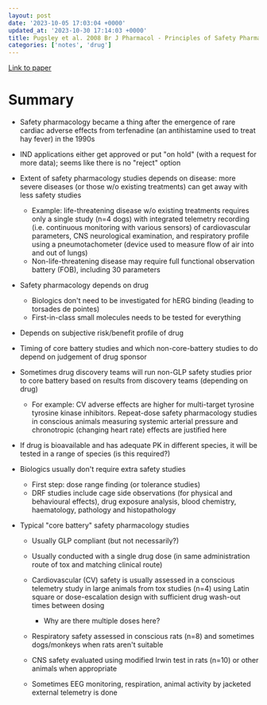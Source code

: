 ```yaml
---
layout: post
date: '2023-10-05 17:03:04 +0000'
updated_at: '2023-10-30 17:14:03 +0000'
title: Pugsley et al. 2008 Br J Pharmacol - Principles of Safety Pharmacology
categories: ['notes', 'drug']
---
```


[Link to paper](https://www.ncbi.nlm.nih.gov/pmc/articles/PMC2492105/) 

# Summary

* Safety pharmacology became a thing after the emergence of rare cardiac adverse effects from terfenadine (an antihistamine used to treat hay fever) in the 1990s
* IND applications either get approved or put "on hold" (with a request for more data); seems like there is no "reject" option
* Extent of safety pharmacology studies depends on disease: more severe diseases (or those w/o existing treatments) can get away with less safety studies
    * Example: life-threatening disease w/o existing treatments requires only a single study (n=4 dogs) with integrated telemetry recording (i.e. continuous monitoring with various sensors) of cardiovascular parameters, CNS neurological examination, and respiratory profile using a pneumotachometer (device used to measure flow of air into and out of lungs)
    * Non-life-threatening disease may require full functional observation battery (FOB), including 30 parameters

* Safety pharmacology depends on drug
    * Biologics don't need to be investigated for hERG binding (leading to torsades de pointes)
    * First-in-class small molecules needs to be tested for everything

* Depends on subjective risk/benefit profile of drug
* Timing of core battery studies and which non-core-battery studies to do depend on judgement of drug sponsor
* Sometimes drug discovery teams will run non-GLP safety studies prior to core battery based on results from discovery teams (depending on drug)
    * For example: CV adverse effects are higher for multi-target tyrosine tyrosine kinase inhibitors. Repeat-dose safety pharmacology studies in conscious animals measuring systemic arterial pressure and chronotropic (changing heart rate) effects are justified here

* If drug is bioavailable and has adequate PK in different species, it will be tested in a range of species (is this required?) 
* Biologics usually don't require extra safety studies
    * First step: dose range finding (or tolerance studies)
    * DRF studies include cage side observations (for physical and behavioural effects), drug exposure analysis, blood chemistry, haematology, pathology and histopathology

* Typical "core battery" safety pharmacology studies
    * Usually GLP compliant (but not necessarily?)
    * Usually conducted with a single drug dose (in same administration route of tox and matching clinical route)
    * Cardiovascular (CV) safety is usually assessed in a conscious telemetry study in large animals from tox studies (n=4) using Latin square or dose-escalation design with sufficient drug wash-out times between dosing 
        * Why are there multiple doses here?
    
    * Respiratory safety assessed in conscious rats (n=8) and sometimes dogs/monkeys when rats aren't suitable
    * CNS safety evaluated using modified Irwin test in rats (n=10) or other animals when appropriate 
    * Sometimes EEG monitoring, respiration, animal activity by jacketed external telemetry is done
